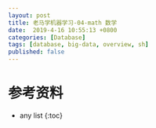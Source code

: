 ```yaml
---
layout: post
title: 老马学机器学习-04-math 数学
date:  2019-4-16 10:55:13 +0800
categories: [Database]
tags: [database, big-data, overview, sh]
published: false
---
```





# 参考资料

* any list
{:toc}